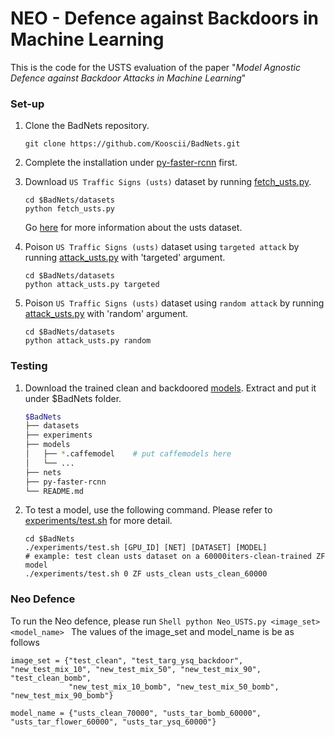 # NEO - Defence against Backdoors in Machine Learning

 This is the code for the USTS evaluation of the paper "*Model Agnostic Defence against Backdoor Attacks in Machine Learning*"

### Set-up

1. Clone the BadNets repository.
    ```Shell
    git clone https://github.com/Kooscii/BadNets.git
    ```

2. Complete the installation under [py-faster-rcnn](https://github.com/Kooscii/BadNets/tree/master/py-faster-rcnn) first.

3. Download `US Traffic Signs (usts)` dataset by running [fetch_usts.py](https://github.com/Kooscii/BadNets/blob/master/datasets/fetch_usts.py).
    ```Shell
    cd $BadNets/datasets
    python fetch_usts.py
    ```
    Go [here](http://cvrr.ucsd.edu/vivachallenge/index.php/signs/sign-detection/) for more information about the usts dataset.

4. Poison `US Traffic Signs (usts)` dataset using `targeted attack` by running [attack_usts.py](https://github.com/Kooscii/BadNets/blob/master/datasets/fetch_usts.py) with 'targeted' argument.
    ```Shell
    cd $BadNets/datasets
    python attack_usts.py targeted
    ```

5. Poison `US Traffic Signs (usts)` dataset using `random attack` by running [attack_usts.py](https://github.com/Kooscii/BadNets/blob/master/datasets/fetch_usts.py) with 'random' argument.
    ```Shell
    cd $BadNets/datasets
    python attack_usts.py random
    ```

### Testing

1. Download the trained clean and backdoored [models](https://drive.google.com/open?id=1JLgR0VGO0btt-SnLzntjvLJWWSuvkD_v). Extract and put it under $BadNets folder.
    ```bash
    $BadNets
    ├── datasets
    ├── experiments
    ├── models
    │   ├── *.caffemodel    # put caffemodels here
    │   └── ...
    ├── nets
    ├── py-faster-rcnn
    └── README.md
    ```

2. To test a model, use the following command. Please refer to [experiments/test.sh](https://github.com/Kooscii/BadNets/blob/master/experiments/test.sh) for more detail.
    ```Shell
    cd $BadNets
    ./experiments/test.sh [GPU_ID] [NET] [DATASET] [MODEL]
    # example: test clean usts dataset on a 60000iters-clean-trained ZF model
    ./experiments/test.sh 0 ZF usts_clean usts_clean_60000
    ```

### Neo Defence

To run the Neo defence, please run 
    ```Shell
    python Neo_USTS.py <image_set> <model_name>
    ```
The values of the image_set and model_name is be as follows 

```Code
image_set = {"test_clean", "test_targ_ysq_backdoor", "new_test_mix_10", "new_test_mix_50", "new_test_mix_90", "test_clean_bomb", 
             "new_test_mix_10_bomb", "new_test_mix_50_bomb", "new_test_mix_90_bomb"}
                 
model_name = {"usts_clean_70000", "usts_tar_bomb_60000", "usts_tar_flower_60000", "usts_tar_ysq_60000"}
```



